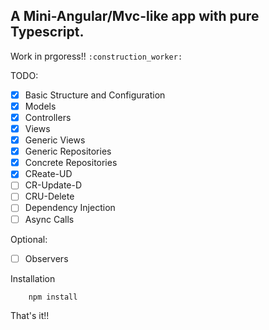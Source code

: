 ## A Mini-Angular/Mvc-like app with pure Typescript.

Work in prgoress!! `:construction_worker:`

TODO:
- [x] Basic Structure and Configuration
- [x] Models
- [x] Controllers
- [x] Views
- [x] Generic Views
- [x] Generic Repositories
- [x] Concrete Repositories
- [x] CReate-UD
- [ ] CR-Update-D
- [ ] CRU-Delete
- [ ] Dependency Injection
- [ ] Async Calls

Optional:
- [ ] Observers

Installation

```shell
    npm install
```

That's it!!
